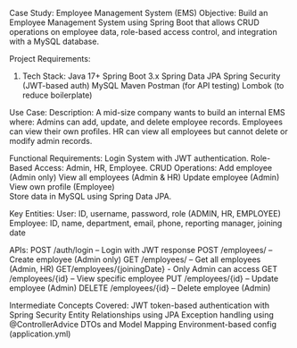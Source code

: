 Case Study: Employee Management System (EMS) 
Objective: 
Build an Employee Management System using Spring Boot that allows CRUD operations on employee data, role-based access control, and integration with a MySQL database. 
 
Project Requirements: 
1. Tech Stack: 
Java 17+ 
Spring Boot 3.x 
Spring Data JPA 
Spring Security (JWT-based auth) 
MySQL 
Maven 
Postman (for API testing) 
Lombok (to reduce boilerplate) 
 
Use Case: 
Description: 
A mid-size company wants to build an internal EMS where: 
Admins can add, update, and delete employee records. 
Employees can view their own profiles. 
HR can view all employees but cannot delete or modify admin records. 
 
Functional Requirements: 
Login System with JWT authentication. 
Role-Based Access: Admin, HR, Employee. 
CRUD Operations: 
Add employee (Admin only) 
View all employees (Admin & HR) 
Update employee (Admin) 
View own profile (Employee)     
Store data in MySQL using Spring Data JPA. 
 
Key Entities: 
User: ID, username, password, role (ADMIN, HR, EMPLOYEE) 
Employee: ID, name, department, email, phone, reporting manager, joining date 
 
APIs: 
POST /auth/login – Login with JWT response 
POST /employees/ – Create employee (Admin only) 
GET /employees/ – Get all employees (Admin, HR)
GET/employees/{joiningDate} - Only Admin can access
GET /employees/{id} – View specific employee 
PUT /employees/{id} – Update employee (Admin) 
DELETE /employees/{id} – Delete employee (Admin) 
 
Intermediate Concepts Covered: 
JWT token-based authentication with Spring Security 
Entity Relationships using JPA 
Exception handling using @ControllerAdvice 
DTOs and Model Mapping 
Environment-based config (application.yml) 
